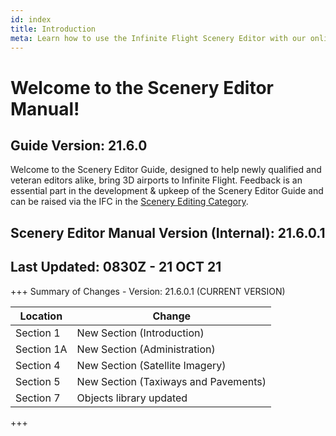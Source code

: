 ```yaml
---
id: index
title: Introduction
meta: Learn how to use the Infinite Flight Scenery Editor with our online documentation.
---
```


# Welcome to the Scenery Editor Manual!



## Guide Version: 21.6.0



Welcome to the Scenery Editor Guide, designed to help newly qualified and veteran editors alike, bring 3D airports to Infinite Flight. Feedback is an essential part in the development & upkeep of the Scenery Editor Guide and can be raised via the IFC in the [Scenery Editing Category](https://community.infiniteflight.com/c/scenery-editing/47). 



## Scenery Editor Manual Version (Internal): 21.6.0.1

## Last Updated: 0830Z - 21 OCT 21



+++ Summary of Changes - Version: 21.6.0.1 (CURRENT VERSION)

| Location   | Change                               |
| ---------- | ------------------------------------ |
| Section 1  | New Section (Introduction)           |
| Section 1A | New Section (Administration)         |
| Section 4  | New Section (Satellite Imagery)      |
| Section 5  | New Section (Taxiways and Pavements) |
| Section 7  | Objects library updated              |

+++


